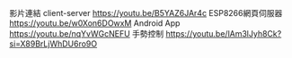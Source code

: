 影片連結
client-server https://youtu.be/B5YAZ6JAr4c
ESP8266網頁伺服器 https://youtu.be/w0Xon6DOwxM
Android App https://youtu.be/nqYvWGcNEFU
手勢控制 https://youtu.be/lAm3lJyh8Ck?si=X89BrLjWhDU6ro9O
